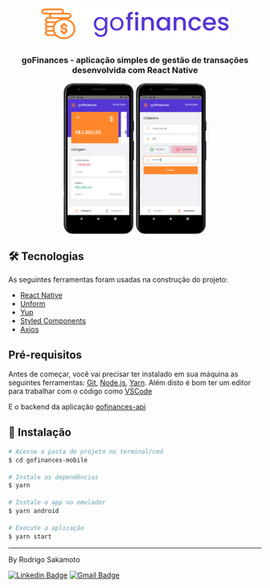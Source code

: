 <h1 align="center">
	<img src=".github/logo.svg" />
</h1>

<h3 align="center">goFinances - aplicação simples de gestão de transações desenvolvida com React Native 
</h3>

<p align="center">
  <img align="center" src=".github/dashboard.png" border="0" height="300"/>

  <img align="center" src=".github/cadastro.png" border="0" height="300"/>
</p>

## 🛠 Tecnologias

As seguintes ferramentas foram usadas na construção do projeto:

- [React Native](https://reactnative.dev/)
- [Unform](https://unform.dev/)
- [Yup](https://github.com/jquense/yup)
- [Styled Components](https://styled-components.com/)
- [Axios](https://github.com/axios/axios)

## Pré-requisitos

Antes de começar, você vai precisar ter instalado em sua máquina as seguintes ferramentas:
[Git](https://git-scm.com), [Node.js](https://nodejs.org/en/), [Yarn](https://classic.yarnpkg.com/lang/en/). 
 Além disto é bom ter um editor para trabalhar com o código como [VSCode](https://code.visualstudio.com/)

 E o backend da aplicação [gofinances-api](https://github.com/rodrigosakamoto/gofinances-api.git)

## 💾 Instalação

```bash
# Acesse a pasta do projeto no terminal/cmd
$ cd gofinances-mobile

# Instale as dependências
$ yarn

# Instale o app no emulador
$ yarn android

# Execute a aplicação
$ yarn start
```

---
By Rodrigo Sakamoto

[![Linkedin Badge](https://img.shields.io/badge/-Rodrigo%20Sakamoto-9146ff?style=flat-square&logo=Linkedin&logoColor=white&link=https://www.linkedin.com/in/rodrigo-sakamoto/)](https://www.linkedin.com/in/rodrigo-sakamoto/) 
[![Gmail Badge](https://img.shields.io/badge/-rodosakamoto@gmail.com-9146ff?style=flat-square&logo=Gmail&logoColor=white&link=mailto:rodosakamoto@gmail.com)](mailto:rodosakamoto@gmail.com)